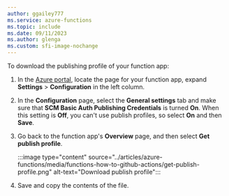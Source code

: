 ```yaml
---
author: ggailey777
ms.service: azure-functions
ms.topic: include
ms.date: 09/11/2023
ms.author: glenga
ms.custom: sfi-image-nochange
---
```


To download the publishing profile of your function app:

1. In the [Azure portal](https://portal.azure.com), locate the page for your function app, expand **Settings** > **Configuration** in the left column.

1. In the **Configuration** page, select the **General settings** tab and make sure that **SCM Basic Auth Publishing Credentials** is turned **On**. When this setting is **Off**, you can't use publish profiles, so select **On** and then **Save**. 

1. Go back to the function app's **Overview** page, and then select **Get publish profile**.

   :::image type="content" source="../articles/azure-functions/media/functions-how-to-github-actions/get-publish-profile.png" alt-text="Download publish profile":::

1. Save and copy the contents of the file.